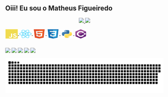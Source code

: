 

<!--
**MatheusfMoura/MatheusfMoura** is a ✨ _special_ ✨ repository because its `README.md` (this file) appears on your GitHub profile.

Here are some ideas to get you started:

- 🔭 I’m currently working on ...
- 🌱 I’m currently learning ...
- 👯 I’m looking to collaborate on ...
- 🤔 I’m looking for help with ...
- 💬 Ask me about ...
- 📫 How to reach me: ...
- 😄 Pronouns: ...
- ⚡ Fun fact: ...
-->
## Oiii! Eu sou o Matheus Figueiredo
<div align="center">
  <a href="https://github.com/MatheusfMoura">
  <img height="180em" src="https://github-readme-stats.vercel.app/api?username=MatheusfMoura&show_icons=true&theme=dark&include_all_commits=true&count_private=true"/>
  <img height="180em" src="https://github-readme-stats.vercel.app/api/top-langs/?username=MatheusfMoura&layout=compact&langs_count=7&theme=dark"/>
</div>
  
  <div style="display: inline_block"><br>
  <img align="center" alt="Rafa-Js" height="30" width="40" src="https://raw.githubusercontent.com/devicons/devicon/master/icons/javascript/javascript-plain.svg">
  <img align="center" alt="Rafa-React" height="30" width="40" src="https://raw.githubusercontent.com/devicons/devicon/master/icons/react/react-original.svg">
  <img align="center" alt="Rafa-HTML" height="30" width="40" src="https://raw.githubusercontent.com/devicons/devicon/master/icons/html5/html5-original.svg">
  <img align="center" alt="Rafa-CSS" height="30" width="40" src="https://raw.githubusercontent.com/devicons/devicon/master/icons/css3/css3-original.svg">
  <img align="center" alt="Rafa-Python" height="30" width="40" src="https://raw.githubusercontent.com/devicons/devicon/master/icons/python/python-original.svg">
  <img align="center" alt="Rafa-Csharp" height="30" width="40" src="https://raw.githubusercontent.com/devicons/devicon/master/icons/csharp/csharp-original.svg">
</div>
  
   ##
  <div> 
    <a href="#" target="_blank"><img src="https://img.shields.io/badge/YouTube-FF0000?style=for-the-badge&logo=youtube&logoColor=white" target="_blank"></a>
    <a href="#" target="_blank"><img src="https://img.shields.io/badge/-Instagram-%23E4405F?style=for-the-badge&logo=instagram&logoColor=white" target="_blank"></a>
    <a href="#" target="_blank"><img src="https://img.shields.io/badge/Twitch-9146FF?style=for-the-badge&logo=twitch&logoColor=white" target="_blank"></a>
    <a href="#" target="_blank"><img src="https://img.shields.io/badge/Discord-7289DA?style=for-the-badge&logo=discord&logoColor=white" target="_blank"></a> 
    <a href="#" target="_blank"><img src="https://img.shields.io/badge/-LinkedIn-%230077B5?style=for-the-badge&logo=linkedin&logoColor=white" target="_blank"></a>
  </div>
  
  ![Snake animation](https://github.com/MatheusfMoura/MatheusfMoura/blob/output/github-contribution-grid-snake.svg)

